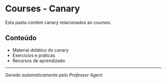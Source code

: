# Courses - Canary

Esta pasta contém canary relacionados ao courses.

## Conteúdo
- Material didático do canary
- Exercícios e práticas
- Recursos de aprendizado

---
*Gerado automaticamente pelo Professor Agent*
